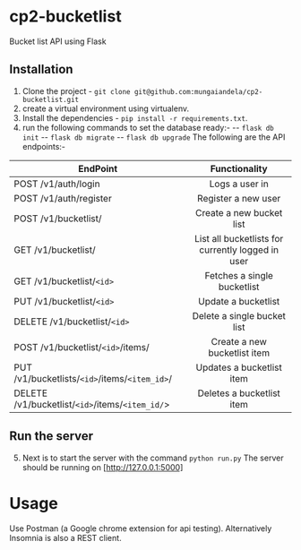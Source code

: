 # cp2-bucketlist
Bucket list API using Flask

## Installation
1. Clone the project - `git clone git@github.com:mungaiandela/cp2-bucketlist.git`
2. create a virtual environment using virtualenv.
3. Install the dependencies - `pip install -r requirements.txt`.
4. run the following commands to set the database ready:-
  -- `flask db init`
  -- `flask db migrate`
  -- `flask db upgrade`
The following are the API endpoints:-

| EndPoint                                  | Functionality                    |
| ------------------------------            |:-------------------------------: |
| POST /v1/auth/login                          | Logs a user in                   |
| POST /v1/auth/register                       | Register a new user              |
| POST /v1/bucketlist/                         | Create a new bucket list         |
| GET /v1/bucketlist/                         | List all bucketlists for currently logged in user|
| GET /v1/bucketlist/`<id>`                 | Fetches a single bucketlist      |
| PUT /v1/bucketlist/`<id>`                    | Update a bucketlist              |
| DELETE /v1/bucketlist/`<id>`                  | Delete a single bucket list      |
| POST /v1/bucketlist/`<id>`/items/             | Create a new bucketlist item     |
| PUT /v1/bucketlists/`<id>`/items/`<item_id>`/     | Updates a bucketlist item        |
| DELETE /v1/bucketlist/`<id>`/items/`<item_id/`>  | Deletes a bucketlist item        |

## Run the server
  5. Next is to start the server with the command `python run.py`
    The server should be running on [http://127.0.0.1:5000]

# Usage
  Use Postman (a Google chrome extension for api testing).
  Alternatively Insomnia is also a REST client.
